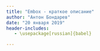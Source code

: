 ```yaml
---
title: "Embox - краткое описание"
author: "Антон Бондарев"
date: "20 января 2019"
header-includes:
   - \usepackage[russian]{babel}

---
```


